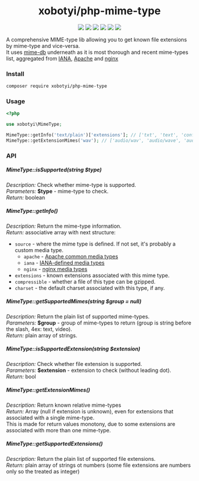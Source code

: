 <h1 align="center">xobotyi/php-mime-type</h1>
<p align="center">
    <a href="https://packagist.org/packages/xobotyi/php-mime-type"><img src="https://poser.pugx.org/xobotyi/php-mime-type/version?format=flat-square"></a>
    <a href="https://travis-ci.org/xobotyi/php-mime-type"><img src="https://img.shields.io/travis/xobotyi/php-mime-type.svg?style=flat-square"></a>
    <a href="https://app.codacy.com/project/xobotyi/php-mime-type"><img src="https://img.shields.io/codacy/grade/10c5af00007949b280a8d8a06242801a.svg?style=flat-square"></a>
    <a href="https://app.codacy.com/project/xobotyi/php-mime-type"><img src="https://img.shields.io/codacy/coverage/10c5af00007949b280a8d8a06242801a.svg?style=flat-square"></a>
    <a href="https://packagist.org/packages/xobotyi/php-mime-type"><img src="https://poser.pugx.org/xobotyi/php-mime-type/downloads?format=flat-square"></a>
    <a href="https://packagist.org/packages/xobotyi/php-mime-type"><img src="https://poser.pugx.org/xobotyi/php-mime-type/license?format=flat-square"></a>
</p>

A comprehensive MIME-type lib allowing you to get known file extensions by mime-type and vice-versa.  
It uses [mime-db](https://github.com/jshttp/mime-db) underneath as it is most thorough and recent mime-types list, aggregated from [IANA](http://www.iana.org/assignments/media-types/media-types.xhtml), [Apache](http://svn.apache.org/repos/asf/httpd/httpd/trunk/docs/conf/mime.types) and [nginx](http://hg.nginx.org/nginx/raw-file/default/conf/mime.types) 

### Install
```bash
composer require xobotyi/php-mime-type
```

### Usage
```php
<?php

use xobotyi\MimeType;

MimeType::getInfo('text/plain')['extensions']; // ['txt', 'text', 'conf', 'def', 'list', 'log', 'in', 'ini']
MimeType::getExtensionMimes('wav'); // ['audio/wav', 'audio/wave', 'audio/x-wav']
```

### API
##### MimeType::isSupported(string $type)
_Description:_ Check whether mime-type is supported.  
_Parameters:_ **$type** - mime-type to check.  
_Return:_ boolean

##### MimeType::getInfo()
_Description:_ Return the mime-type information.  
_Return:_ associative array with next structure:  
- `source` - where the mime type is defined. If not set, it's probably a custom media type.
    - `apache` - [Apache common media types](http://svn.apache.org/repos/asf/httpd/httpd/trunk/docs/conf/mime.types)
    - `iana` - [IANA-defined media types](http://www.iana.org/assignments/media-types/media-types.xhtml)
    - `nginx` - [nginx media types](http://hg.nginx.org/nginx/raw-file/default/conf/mime.types)
- `extensions` - known extensions associated with this mime type.
- `compressible` - whether a file of this type can be gzipped.
- `charset` - the default charset associated with this type, if any.

##### MimeType::getSupportedMimes(string $group = null)
_Description:_ Return the plain list of supported mime-types.  
_Parameters:_ **$group** - group of mime-types to return (group is string before the slash, 4ex: text, video).  
_Return:_ plain array of strings.

##### MimeType::isSupportedExtension(string $extension)
_Description:_ Check whether file extension is supported.  
_Parameters:_ **$extension** - extension to check (without leading dot).  
_Return:_ bool

##### MimeType::getExtensionMimes()
_Description:_ Return known relative mime-types  
_Return:_ Array (null if extension is unknown), even for extensions that associated with a single mime-type.  
This is made for return values monotony, due to some extensions are associated with more than one mime-type.

##### MimeType::getSupportedExtensions()
_Description:_ Return the plain list of supported file extensions.  
_Return:_ plain array of strings ot numbers (some file extensions are numbers only so the treated as integer)
